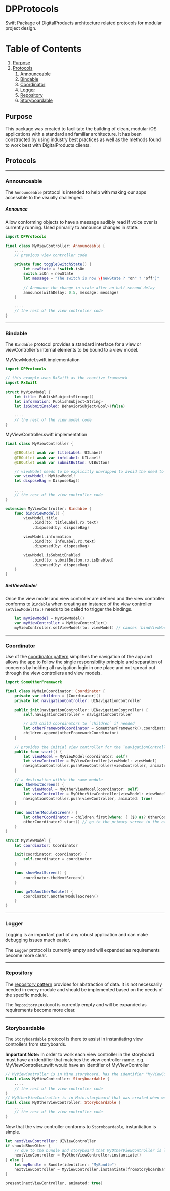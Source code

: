 # DPProtocols

Swift Package of DigitalProducts architecture related protocols for modular project design.

# Table of Contents

1. [Purpose](#purpose)
2. [Protocols](#protocols)
   1. [Announceable](#announceable)
   2. [Bindable](#bindable)
   3. [Coordinator](#coordinator)
   4. [Logger](#logger)
   5. [Repository](#repository)
   6. [Storyboardable](#storyboardable)

## <span id="purpose">Purpose</span>
This package was created to facilitate the building of clean, modular iOS applications with a standard and familiar architecture. It has been constructed by using industry best practices as well as the methods found to work best with DigitalProducts clients.

## <span id="protocols">Protocols</span>
_____
### <span id="announceable">Announceable</span>
The `Announceable` protocol is intended to help with making our apps accessible to the visually challenged.
##### Announce
 Allow conforming objects to have a message audibly read if voice over is currently running. Used primarily to announce changes in state.

```Swift
import DPProtocols

final class MyViewController: Announceable {
    ....
    // previous view controller code

    private func toggleSwitchState() {
        let newState = !switch.isOn
        switch.isOn = newState
        let message = "The switch is now \(newState ? "on" ? "off")"

        // Announce the change in state after an half-second delay
        announce(withDelay: 0.5, message: message)
    }

    ....
    // the rest of the view controller code
}
```

_____

### <span id="bindable">Bindable</span>
The `Bindable` protocol provides a standard interface for a view or viewController's internal elements to be bound to a view model.

MyViewModel.swift implementation
```Swift
import DPProtocols

// this example uses RxSwift as the reactive framework
import RxSwift

struct MyViewModel {
    let title: PublishSubject<String>()
    let information: PublishSubject<String>
    let isSubmitEnabled: BehaviorSubject<Bool>(false)

    ....
    // the rest of the view model code
}
```

MyViewController.swift implementation
```Swift
final class MyViewController {

    @IBOutlet weak var titleLabel: UILabel!
    @IBOutlet weak var infoLabel: UILabel!
    @IBOutlet weak var submitButton: UIButton!

    // viewModel needs to be explicitly unwrapped to avoid the need to be assigned at initialization but referenced without having to be unwrapped
    var viewModel: MyViewModel!
    let disposeBag = DisposeBag()

    ....
    // the rest of the view controller code
}

extension MyViewController: Bindable {
    func bindViewModel() {
        viewModel.title
            .bind(to: titleLabel.rx.text)
            .disposed(by: disposeBag)

        viewModel.information
            .bind(to: infoLabel.rx.text)
            .disposed(by: disposeBag)

        viewModel.isSubmitEnabled
            .bind(to: submitButton.rx.isEnabled)
            .disposed(by: disposeBag)
    }
}
```

##### SetViewModel
Once the view model and view controller are defined and the view controller conforms to `Bindable` when creating an instance of the view controller `setViewModel(to:)` needs to be called to trigger the bindings.

```Swift
    let myViewModel = MyViewModel()
    var myViewController = MyViewController()
    myViewController.setViewModel(to: viewModel) // causes `bindViewModel` to be called

```

_____

### <span id="coordinator">Coordinator</span>
Use of the [coordinator pattern](https://www.hackingwithswift.com/articles/71/how-to-use-the-coordinator-pattern-in-ios-apps) simplifies the navigation of the app and allows the app to follow the single responsibility principle and separation of concerns by holding all navigation logic in one place and not spread out through the view controllers and view models.

```Swift
import SomeOtherFramework

final class MyMainCoordinator: Coordinator {
    private var children = [Coordinator]()
    private let navigationController: UINavigationController

    public init(navigationController: UINavigationController) {
        self.navigationController = navigationController

        // add child coordinators to `children` if needed
        let otherFrameworkCoordinator = SomeOtherFramework().coordinator(navigationController: navigationController) // pass MyMainCoordinator's navigationController as the child coordinator's navigationController
        children.append(otherFrameworkCoordinator)
    }

    // provides the initial view controller for the `navigationController`
    public func start() {
        let viewModel = MyViewModel(coordinator: self)
        let viewController = MyViewController(viewModel: viewModel)
        navigationController.pushViewController(viewController, animated: false)
    }

    // a destination within the same module
    func theNextScreen() {
        let viewModel = MyOtherViewModel(coordinator: self)
        let viewController = MyOtherViewController(viewModel: viewModel)
        navigationController.push(viewController, animated: true)
    }

    func anotherModuleScreen() {
        let otherCoordinator = children.first(where: { ($0 as? OtherCoordinator) != nil })
        otherCoordinator?.start() // go to the primary screen in the other module
    }
}

struct MyViewModel {
    let coordinator: Coordinator

    init(coordinator: coordinator) {
        self.coordinator = coordinator
    }

    func showNextScreen() {
        coordinator.theNextScreen()
    }

    func goToAnotherModule() {
        coordinator.anotherModuleScreen()
    }
}
```
_____

### <span id="logger">Logger</span>
Logging is an important part of any robust application and can make debugging issues much easier.

The `Logger` protocol is currently empty and will expanded as requirements become more clear.

_____

### <span id="repository">Repository</span>
The [repository pattern](https://medium.com/tiendeo-tech/ios-repository-pattern-in-swift-85a8c62bf436) provides for abstraction of data. It is not necessarily needed in every module and should be implemented based on the needs of the specific module.

The `Repository` protocol is currently empty and will be expanded as requirements become more clear.

_____

### <span id="storyboardable">Storyboardable</span>
The `Storyboardable` protocol is there to assist in instantiating view controllers from storyboards.

**Important Note:** In order to work each view controller in the storyboard must have an identifier that matches the view controller name. e.g. - MyViewController.swift would have an identifier of MyViewController

```Swift
// MyViewController is in Mine.storyboard, has the identifier "MyViewController" and in the bundle called "MyBundle"
final class MyViewController: Storyboardable {
    ....
    // the rest of the view controller code    
}
// MyOtherViewController is in Main.storyboard that was created when we created the project, has the identifier "MyOtherViewController" and in the main bundle.
final class MyOtherViewController: Storyboardable {
    ....
    // the rest of the view controller code
}
```
Now that the view controller conforms to `Storyboardable`, instantiation is simple.
```Swift
let nextViewController: UIViewController
if shouldShowOther {
    // due to the bundle and storyboard that MyOtherViewController is located, no arguments need to be passed in to `instantiate`
    nextViewController = MyOtherViewController.instantiate()
} else {
    let myBundle = Bundle(identifier: "MyBundle")
    nextViewController = MyViewController.instantiate(fromStoryboardNamed: "Mine", in: myBundle)
}

present(nextViewController, animated: true)

```

